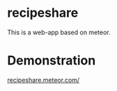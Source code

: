 # recipeshare

This is a web-app based on meteor.

# Demonstration

[recipeshare.meteor.com/](http://recipeshare.meteor.com/)
